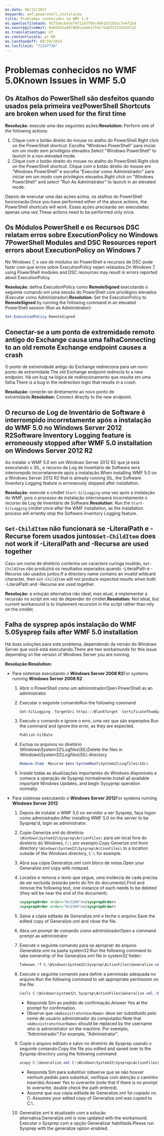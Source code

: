 ```yaml
---
ms.date: 06/12/2017
keywords: wmf,powershell,instalação
title: Problemas conhecidos no WMF 5.0
ms.openlocfilehash: 91f556cb43ef971107f05c4041b725b1c7e4f1bd
ms.sourcegitcommit: 0a6b562a497860caadba754c75a83215315d37a1
ms.translationtype: HT
ms.contentlocale: pt-BR
ms.lasthandoff: 09/19/2019
ms.locfileid: "71147736"
---
```

# <a name="known-issues-in-wmf-50"></a><span data-ttu-id="e74ff-103">Problemas conhecidos no WMF 5.0</span><span class="sxs-lookup"><span data-stu-id="e74ff-103">Known Issues in WMF 5.0</span></span>

## <a name="powershell-shortcuts-are-broken-when-used-for-the-first-time"></a><span data-ttu-id="e74ff-104">Os Atalhos do PowerShell são desfeitos quando usados pela primeira vez</span><span class="sxs-lookup"><span data-stu-id="e74ff-104">PowerShell Shortcuts are broken when used for the first time</span></span>

<span data-ttu-id="e74ff-105">**Resolução:** execute uma das seguintes ações:</span><span class="sxs-lookup"><span data-stu-id="e74ff-105">**Resolution:** Perform one of the following actions:</span></span>

1. <span data-ttu-id="e74ff-106">Clique com o botão direito do mouse no atalho do PowerShell.</span><span class="sxs-lookup"><span data-stu-id="e74ff-106">Right click on the PowerShell shortcut.</span></span> <span data-ttu-id="e74ff-107">Escolha “Windows PowerShell” para iniciar em um modo sem privilégios elevados.</span><span class="sxs-lookup"><span data-stu-id="e74ff-107">Select "Windows PowerShell" to launch in a non-elevated mode.</span></span>
2. <span data-ttu-id="e74ff-108">Clique com o botão direito do mouse no atalho do PowerShell.</span><span class="sxs-lookup"><span data-stu-id="e74ff-108">Right click on the PowerShell shortcut.</span></span> <span data-ttu-id="e74ff-109">Clique com o botão direito do mouse em “Windows PowerShell” e escolha “Executar como Administrador” para iniciar em um modo com privilégios elevados.</span><span class="sxs-lookup"><span data-stu-id="e74ff-109">Right click on "Windows PowerShell" and select "Run As Administrator" to launch in an elevated mode.</span></span>

<span data-ttu-id="e74ff-110">Depois de executar uma das ações acima, os atalhos do PowerShell funcionarão.</span><span class="sxs-lookup"><span data-stu-id="e74ff-110">Once you have performed either of the above actions, the PowerShell shortcuts will work.</span></span> <span data-ttu-id="e74ff-111">Essas ações precisarão ser executadas apenas uma vez.</span><span class="sxs-lookup"><span data-stu-id="e74ff-111">These actions need to be performed only once.</span></span>

## <a name="powershell-modules-and-dsc-resources-report-errors-about-executionpolicy-on-windows-7"></a><span data-ttu-id="e74ff-112">Os Módulos PowerShell e os Recursos DSC relatam erros sobre ExecutionPolicy no Windows 7</span><span class="sxs-lookup"><span data-stu-id="e74ff-112">PowerShell Modules and DSC Resources report errors about ExecutionPolicy on Windows 7</span></span>

<span data-ttu-id="e74ff-113">No Windows 7, o uso de módulos do PowerShell e recursos de DSC pode fazer com que erros sobre ExecutionPolicy sejam relatados.</span><span class="sxs-lookup"><span data-stu-id="e74ff-113">On Windows 7, using PowerShell modules and DSC resources may result in errors reported about ExecutionPolicy.</span></span>

<span data-ttu-id="e74ff-114">**Resolução:** defina ExecutionPolicy como **RemoteSigned** executando o seguinte comando em uma sessão do PowerShell com privilégios elevados (Executar como Administrador):</span><span class="sxs-lookup"><span data-stu-id="e74ff-114">**Resolution:** Set the ExecutionPolicy to **RemoteSigned** by running the following command in an elevated PowerShell session (Run as Administrator):</span></span>

```powershell
Set-ExecutionPolicy RemoteSigned
```

## <a name="connecting-to-an-old-remote-exchange-endpoint-causes-a-crash"></a><span data-ttu-id="e74ff-115">Conectar-se a um ponto de extremidade remoto antigo do Exchange causa uma falha</span><span class="sxs-lookup"><span data-stu-id="e74ff-115">Connecting to an old remote Exchange endpoint causes a crash</span></span>

<span data-ttu-id="e74ff-116">O ponto de extremidade antigo do Exchange redireciona para um novo ponto de extremidade.</span><span class="sxs-lookup"><span data-stu-id="e74ff-116">The old Exchange endpoint redirects to a new endpoint.</span></span> <span data-ttu-id="e74ff-117">Há um bug na lógica de redirecionamento que resulta em uma falha.</span><span class="sxs-lookup"><span data-stu-id="e74ff-117">There is a bug in the redirection logic that results in a crash.</span></span>

<span data-ttu-id="e74ff-118">**Resolução:** conecte-se diretamente ao novo ponto de extremidade.</span><span class="sxs-lookup"><span data-stu-id="e74ff-118">**Resolution:** Connect directly to the new endpoint.</span></span>

## <a name="software-inventory-logging-feature-is-erroneously-stopped-after-wmf-50-installation-on-windows-server-2012-r2"></a><span data-ttu-id="e74ff-119">O recurso de Log de Inventário de Software é interrompido incorretamente após a instalação do WMF 5.0 no Windows Server 2012 R2</span><span class="sxs-lookup"><span data-stu-id="e74ff-119">Software Inventory Logging feature is erroneously stopped after WMF 5.0 installation on Windows Server 2012 R2</span></span>

<span data-ttu-id="e74ff-120">Ao instalar o WMF 5.0 em um Windows Server 2012 R2 que já está executando o SIL, o recurso de Log de Inventário de Software será interrompido incorretamente após a instalação.</span><span class="sxs-lookup"><span data-stu-id="e74ff-120">When installing WMF 5.0 on a Windows Server 2012 R2 that is already running SIL, the Software Inventory Logging feature is erroneously stopped after installation.</span></span>

<span data-ttu-id="e74ff-121">**Resolução:** execute o cmdlet `Start-SilLogging` uma vez após a instalação do WMF, pois o processo de instalação interromperá incorretamente o recurso de Log de Inventário de Software.</span><span class="sxs-lookup"><span data-stu-id="e74ff-121">**Resolution:** Run the `Start-SilLogging` cmdlet once after the WMF installation, as the installation process will errantly stop the Software Inventory Logging feature.</span></span>

## <a name="get-childitem-does-not-work-if--literalpath-and--recurse-are-used-together"></a><span data-ttu-id="e74ff-122">`Get-ChildItem` não funcionará se -LiteralPath e -Recurse forem usados juntos</span><span class="sxs-lookup"><span data-stu-id="e74ff-122">`Get-ChildItem` does not work if -LiteralPath and -Recurse are used together</span></span>

<span data-ttu-id="e74ff-123">Caso um nome de diretório contenha um caractere curinga inválido, `Get-ChildItem` não produzirá os resultados esperados quando -LiteralPath e -Recurse são usados juntos.</span><span class="sxs-lookup"><span data-stu-id="e74ff-123">If a directory name contains an invalid wildcard character, then `Get-ChildItem` will not produce expected results when both -LiteralPath and -Recurse are used together.</span></span>

<span data-ttu-id="e74ff-124">**Resolução:** a solução alternativa não ideal, mas atual, é implementar a recursão no script em vez de depender do cmdlet.</span><span class="sxs-lookup"><span data-stu-id="e74ff-124">**Resolution:** Not ideal, but current workaround is to implement recursion in the script rather than rely on the cmdlet.</span></span>

## <a name="sysprep-fails-after-wmf-50-installation"></a><span data-ttu-id="e74ff-125">Falha de sysprep após instalação do WMF 5.0</span><span class="sxs-lookup"><span data-stu-id="e74ff-125">Sysprep fails after WMF 5.0 installation</span></span>

<span data-ttu-id="e74ff-126">Há duas soluções para este problema, dependendo da versão do Windows Server que você está executando.</span><span class="sxs-lookup"><span data-stu-id="e74ff-126">There are two workarounds for this issue depending on the version of Windows Server you are running.</span></span>

<span data-ttu-id="e74ff-127">**Resolução:**</span><span class="sxs-lookup"><span data-stu-id="e74ff-127">**Resolution:**</span></span>

- <span data-ttu-id="e74ff-128">Para sistemas executando o **Windows Server 2008 R2**</span><span class="sxs-lookup"><span data-stu-id="e74ff-128">For systems running **Windows Server 2008 R2**</span></span>
  1. <span data-ttu-id="e74ff-129">Abrir o PowerShell como um administrador</span><span class="sxs-lookup"><span data-stu-id="e74ff-129">Open PowerShell as an administrator</span></span>
  2. <span data-ttu-id="e74ff-130">Executar o seguinte comando</span><span class="sxs-lookup"><span data-stu-id="e74ff-130">Run the following command</span></span>

     ```powershell
     Set-SilLogging -TargetUri https://BlankTarget -CertificateThumbprint 0123456789
     ```

  3. <span data-ttu-id="e74ff-131">Execute o comando e ignore o erro, uma vez que são esperados.</span><span class="sxs-lookup"><span data-stu-id="e74ff-131">Run the command and ignore the error, as they are expected.</span></span>

     ```powershell
     Publish-SilData
     ```

  4. <span data-ttu-id="e74ff-132">Exclua os arquivos no diretório \Windows\System32\Logfiles\SIL\\</span><span class="sxs-lookup"><span data-stu-id="e74ff-132">Delete the files in  \Windows\System32\Logfiles\SIL\ directory</span></span>

     ```powershell
     Remove-Item -Recurse $env:SystemRoot\System32\Logfiles\SIL\
     ```

  5. <span data-ttu-id="e74ff-133">Instale todas as atualizações importantes do Windows disponíveis e comece a operação de Sysprep normalmente.</span><span class="sxs-lookup"><span data-stu-id="e74ff-133">Install all available important Windows Updates, and begin Sysyprep operation normally.</span></span>

- <span data-ttu-id="e74ff-134">Para sistemas executando o **Windows Server 2012**</span><span class="sxs-lookup"><span data-stu-id="e74ff-134">For systems running **Windows Server 2012**</span></span>
  1. <span data-ttu-id="e74ff-135">Depois de instalar o WMF 5.0 no servidor a ser Sysprep, faça logon como administrador.</span><span class="sxs-lookup"><span data-stu-id="e74ff-135">After installing WMF 5.0 on the server to be Sysprep'd, login as administrator.</span></span>
  2. <span data-ttu-id="e74ff-136">Copie Generize.xml do diretório `\Windows\System32\Sysprep\ActionFiles\` para um local fora do diretório do Windows, `C:\` por exemplo.</span><span class="sxs-lookup"><span data-stu-id="e74ff-136">Copy Generize.xml from directory `\Windows\System32\Sysprep\ActionFiles\` to a location outside of the Windows directory, `C:\` for example.</span></span>
  3. <span data-ttu-id="e74ff-137">Abra sua cópia Generalize.xml com bloco de notas.</span><span class="sxs-lookup"><span data-stu-id="e74ff-137">Open your Generalize.xml copy with notepad.</span></span>
  4. <span data-ttu-id="e74ff-138">Localize e remova o texto que segue, uma instância de cada precisa de ser excluída (estarão perto do fim do documento).</span><span class="sxs-lookup"><span data-stu-id="e74ff-138">Find and remove the following text, one instance of each needs to be deleted (they will be near the end of the document).</span></span>

     ```xml
     <sysprepOrder order="0x3200"></sysprepOrder>
     <sysprepOrder order="0x3300"></sysprepOrder>
     ```

  5. <span data-ttu-id="e74ff-139">Salve a cópia editada de Generalize.xml e feche o arquivo.</span><span class="sxs-lookup"><span data-stu-id="e74ff-139">Save the edited copy of Generalize.xml and close the file.</span></span>
  6. <span data-ttu-id="e74ff-140">Abra um prompt de comando como administrador</span><span class="sxs-lookup"><span data-stu-id="e74ff-140">Open a command prompt as administrator</span></span>
  7. <span data-ttu-id="e74ff-141">Execute o seguinte comando para se apropriar do arquivo Generalize.xml na pasta system32:</span><span class="sxs-lookup"><span data-stu-id="e74ff-141">Run the following command to take ownership of the Generalize.xml file in system32 folder:</span></span>

     ```powershell
     Takeown /f C:\Windows\System32\Sysprep\ActionFiles\Generalize.xml
     ```

  8. <span data-ttu-id="e74ff-142">Execute o seguinte comando para definir a permissão adequada no arquivo:</span><span class="sxs-lookup"><span data-stu-id="e74ff-142">Run the following command to set appropriate permission on the file:</span></span>

     ```powershell
     Cacls C:\Windows\System32\ Sysprep\ActionFiles\Generalize.xml /G `<AdministratorUserName>`:F
     ```

     - <span data-ttu-id="e74ff-143">Responda Sim ao pedido de confirmação.</span><span class="sxs-lookup"><span data-stu-id="e74ff-143">Answer Yes at the prompt for confirmation.</span></span>
     - <span data-ttu-id="e74ff-144">Observe que `<AdministratorUserName>` deve ser substituído pelo nome de usuário administrador do computador.</span><span class="sxs-lookup"><span data-stu-id="e74ff-144">Note that `<AdministratorUserName>` should be replaced by the username who is administrator on the machine.</span></span> <span data-ttu-id="e74ff-145">Por exemplo, "Administrador".</span><span class="sxs-lookup"><span data-stu-id="e74ff-145">For example, "Administrator".</span></span>

  9. <span data-ttu-id="e74ff-146">Copie o arquivo editado e salvo no diretório de Sysprep usando o seguinte comando:</span><span class="sxs-lookup"><span data-stu-id="e74ff-146">Copy the file you edited and saved over to the Sysprep directory using the following command:</span></span>

     ```powershell
     xcopy C:\Generalize.xml C:\Windows\System32\Sysprep\ActionFiles\Generalize.xml
     ```

     - <span data-ttu-id="e74ff-147">Responda Sim para substituir (observe que se não houver nenhum pedido para substituir, verifique com atenção o caminho inserido).</span><span class="sxs-lookup"><span data-stu-id="e74ff-147">Answer Yes to overwrite (note that if there is no prompt to overwrite, double check the path entered).</span></span>
     - <span data-ttu-id="e74ff-148">Assume que sua cópia editada de Generalize.xml foi copiado no C:\.</span><span class="sxs-lookup"><span data-stu-id="e74ff-148">Assumes your edited copy of Generalize.xml was copied to C:\ .</span></span>

  10. <span data-ttu-id="e74ff-149">Generalize.xml é atualizado com a solução alternativa.</span><span class="sxs-lookup"><span data-stu-id="e74ff-149">Generalize.xml is now updated with the workaround.</span></span> <span data-ttu-id="e74ff-150">Executar o Sysprep com a opção Generalizar habilitada.</span><span class="sxs-lookup"><span data-stu-id="e74ff-150">Please run Sysprep with the generalize option enabled.</span></span>